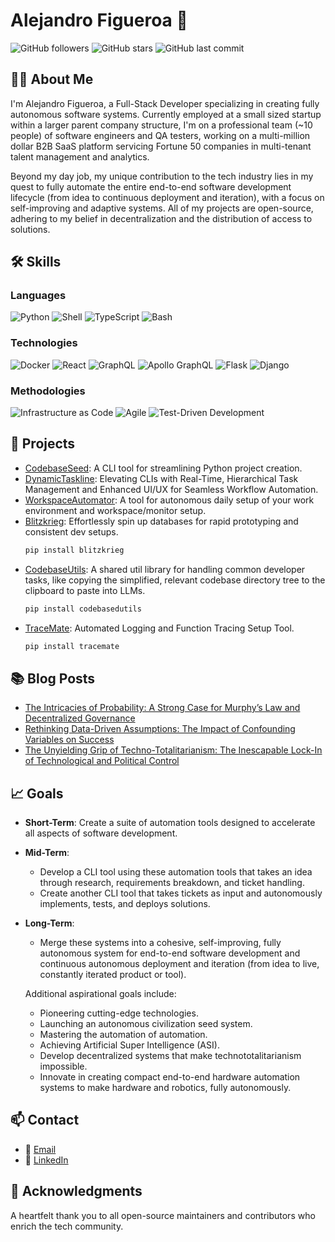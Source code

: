 # Alejandro Figueroa 👋

![GitHub followers](https://img.shields.io/github/followers/alexfigueroa-solutions?style=social)
![GitHub stars](https://img.shields.io/github/stars/alexfigueroa-solutions?style=social)
![GitHub last commit](https://img.shields.io/github/last-commit/alexfigueroa-solutions/rundbfast)

## 👨‍💻 About Me

I'm Alejandro Figueroa, a Full-Stack Developer specializing in creating fully autonomous software systems. Currently employed at a small sized startup within a larger parent company structure, I'm on a professional team (~10 people) of software engineers and QA testers, working on a multi-million dollar B2B SaaS platform servicing Fortune 50 companies in multi-tenant talent management and analytics. 

Beyond my day job, my unique contribution to the tech industry lies in my quest to fully automate the entire end-to-end software development lifecycle (from idea to continuous deployment and iteration), with a focus on self-improving and adaptive systems. All of my projects are open-source, adhering to my belief in decentralization and the distribution of access to solutions.

## 🛠 Skills

### Languages
![Python](https://img.shields.io/badge/-Python-3776AB?logo=python&logoColor=white)
![Shell](https://img.shields.io/badge/-Shell-4EAA25?logo=gnu-bash&logoColor=white)
![TypeScript](https://img.shields.io/badge/-TypeScript-3178C6?logo=typescript&logoColor=white)
![Bash](https://img.shields.io/badge/-Bash-4EAA25?logo=gnu-bash&logoColor=white)

### Technologies
![Docker](https://img.shields.io/badge/-Docker-2496ED?logo=docker&logoColor=white)
![React](https://img.shields.io/badge/-React-61DAFB?logo=react&logoColor=white)
![GraphQL](https://img.shields.io/badge/-GraphQL-E434AA?logo=graphql&logoColor=white)
![Apollo GraphQL](https://img.shields.io/badge/-Apollo%20GraphQL-311C87?logo=apollo-graphql&logoColor=white)
![Flask](https://img.shields.io/badge/-Flask-000000?logo=flask&logoColor=white)
![Django](https://img.shields.io/badge/-Django-092E20?logo=django&logoColor=white)

### Methodologies
![Infrastructure as Code](https://img.shields.io/badge/-Infrastructure%20as%20Code-orange)
![Agile](https://img.shields.io/badge/-Agile-008080)
![Test-Driven Development](https://img.shields.io/badge/-TDD-blue)

## 🚀 Projects

- [CodebaseSeed](https://github.com/alexfigueroa-solutions/codebaseseed): A CLI tool for streamlining Python project creation.
- [DynamicTaskline](https://github.com/alexfigueroa-solutions/DynamicTaskline): Elevating CLIs with Real-Time, Hierarchical Task Management and Enhanced UI/UX for Seamless Workflow Automation.
- [WorkspaceAutomator](https://github.com/alexfigueroa-solutions/workspace-automator):  A tool for autonomous daily setup of your work environment and workspace/monitor setup.
- [Blitzkrieg](https://github.com/alexfigueroa-solutions/Blitzkrieg): Effortlessly spin up databases for rapid prototyping and consistent dev setups.
  ```bash
  pip install blitzkrieg
  ```
- [CodebaseUtils](https://github.com/alexfigueroa-solutions/CodebasedUtils): A shared util library for handling common developer tasks, like copying the simplified, relevant codebase directory tree to the clipboard to paste into LLMs.
  ```bash
  pip install codebasedutils
  ```
- [TraceMate](https://github.com/alexfigueroa-solutions/TraceMate): Automated Logging and Function Tracing Setup Tool.
  ```bash
  pip install tracemate
  ```

  
## 📚 Blog Posts

- [The Intricacies of Probability: A Strong Case for Murphy’s Law and Decentralized Governance](https://alexfigueroa-solutions.medium.com/the-intricacies-of-probability-a-strong-case-for-murphys-law-and-decentralized-governance-88bd093e2b69)
- [Rethinking Data-Driven Assumptions: The Impact of Confounding Variables on Success](https://alexfigueroa-solutions.medium.com/is-data-clouding-your-judgement-2e684849eeb3)
- [The Unyielding Grip of Techno-Totalitarianism: The Inescapable Lock-In of Technological and Political Control](https://alexfigueroa-solutions.medium.com/the-impending-doom-of-techno-totalitarian-lock-in-a-comprehensive-analysis-581ed961d57d)

## 📈 Goals

- **Short-Term**: Create a suite of automation tools designed to accelerate all aspects of software development.
- **Mid-Term**: 
  - Develop a CLI tool using these automation tools that takes an idea through research, requirements breakdown, and ticket handling.
  - Create another CLI tool that takes tickets as input and autonomously implements, tests, and deploys solutions.
- **Long-Term**: 
  - Merge these systems into a cohesive, self-improving, fully autonomous system for end-to-end software development and continuous autonomous deployment and iteration (from idea to live, constantly iterated product or tool).
  
  Additional aspirational goals include:
  
  - Pioneering cutting-edge technologies.
  - Launching an autonomous civilization seed system.
  - Mastering the automation of automation.
  - Achieving Artificial Super Intelligence (ASI).
  - Develop decentralized systems that make technototalitarianism impossible.
  - Innovate in creating compact end-to-end hardware automation systems to make hardware and robotics, fully autonomously. 
  

## 📫 Contact

- 📧 [Email](mailto:alexfigueroa-solutions@gmail.com)
- 👔 [LinkedIn](https://www.linkedin.com/in/alejandro-figueroa-206596198/)

## 🙏 Acknowledgments

A heartfelt thank you to all open-source maintainers and contributors who enrich the tech community.

